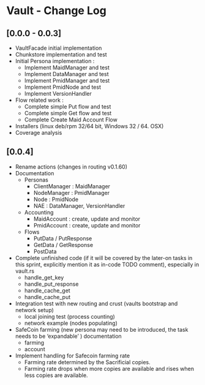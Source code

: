 # Vault - Change Log

## [0.0.0 - 0.0.3]
- VaultFacade initial implementation
- Chunkstore implementation and test
- Initial Persona implementation :
    - Implement MaidManager and test
    - Implement DataManager and test
    - Implement PmidManager and test
    - Implement PmidNode and test
    - Implement VersionHandler
- Flow related work :
    - Complete simple Put flow and test
    - Complete simple Get flow and test
    - Complete Create Maid Account Flow
- Installers (linux deb/rpm 32/64 bit, Windows 32 / 64. OSX)
- Coverage analysis

## [0.0.4]
- Rename actions (changes in routing v0.1.60)
- Documentation
    - Personas
        - ClientManager : MaidManager
        - NodeManager : PmidManager
        - Node : PmidNode
        - NAE : DataManager, VersionHandler
    - Accounting
        - MaidAccount : create, update and monitor
        - PmidAccount : create, update and monitor
    - Flows
        - PutData / PutResponse
        - GetData / GetResponse
        - PostData
- Complete unfinished code (if it will be covered by the later-on tasks in this sprint, explicitly mention it as in-code TODO comment), especially in vault.rs
    - handle_get_key
    - handle_put_response
    - handle_cache_get
    - handle_cache_put
- Integration test with new routing and crust (vaults bootstrap and network setup)
    - local joining test (process counting)
    - network example (nodes populating)
- SafeCoin farming (new persona may need to be introduced, the task needs to be ‘expandable’ ) documentation
    - farming
    - account
- Implement handling for Safecoin farming rate
    - Farming rate determined by the Sacrificial copies.  
    - Farming rate drops when more copies are available and rises when less copies are available.


